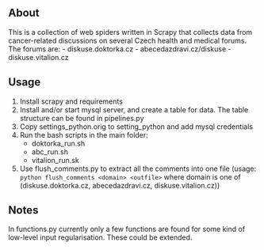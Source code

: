 ## About
This is a collection of web spiders written in Scrapy that collects data from cancer-related discussions on several Czech health and medical forums.
The forums are:
    - diskuse.doktorka.cz
    - abecedazdravi.cz/diskuse
    - diskuse.vitalion.cz

## Usage
1. Install scrapy and requirements
2. Install and/or start mysql server, and create a table for data. The table structure can be found in pipelines.py
3. Copy settings_python.orig to setting_python and add mysql credentials
4. Run the bash scripts in the main folder:
    - doktorka_run.sh
    - abc_run.sh
    - vitalion_run.sk
5. Use flush_comments.py to extract all the comments into one file (usage: `python flush_comments <domain> <outfile>` where domain is one of (diskuse.doktorka.cz, abecedazdravi.cz, diskuse.vitalion.cz))

## Notes
In functions.py currently only a few functions are found for some kind of low-level input regularisation. These could be extended.
